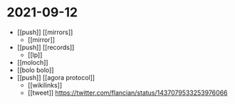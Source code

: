 # 2021-09-12

- [[push]] [[mirrors]]
  - [[mirror]]
- [[push]] [[records]]
  - [[lp]]
- [[moloch]]
- [[bolo bolo]]
- [[push]] [[agora protocol]]
  - [[wikilinks]]
  - [[tweet]] https://twitter.com/flancian/status/1437079533253976066